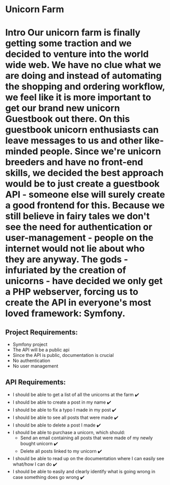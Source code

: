 # Unicorn Farm

# Intro Our unicorn farm is finally getting some traction and we decided to venture into the world wide web. We have no clue what we are doing and instead of automating the shopping and ordering workflow, we feel like it is more important to get our brand new unicorn Guestbook out there. On this guestbook unicorn enthusiasts can leave messages to us and other like-minded people. Since we're unicorn breeders and have no front-end skills, we decided the best approach would be to just create a guestbook API - someone else will surely create a good frontend for this. Because we still believe in fairy tales we don't see the need for authentication or user-management - people on the internet would not lie about who they are anyway. The gods - infuriated by the creation of unicorns - have decided we only get a PHP webserver, forcing us to create the API in everyone's most loved framework: Symfony. 

## Project Requirements: 
- Symfony project 
- The API will be a public api 
- Since the API is public, documentation is crucial 
- No authentication 
- No user management 

## API Requirements: 
- I should be able to get a list of all the unicorns at the farm ✔️
- I should be able to create a post in my name ✔️
- I should be able to fix a typo I made in my post ✔️
- I should be able to see all posts that were made ✔️
- I should be able to delete a post I made ✔️
- I should be able to purchase a unicorn, which should: 
    - Send an email containing all posts that were made of my newly bought unicorn ✔️
    - Delete all posts linked to my unicorn ✔️
- I should be able to read up on the documentation where I can easily see what/how I can do ✔️
- I should be able to easily and clearly identify what is going wrong in case something does go wrong ✔️


